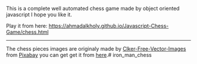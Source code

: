 This is a complete well automated chess game made by object oriented javascript I hope you like it.

Play it from here: https://ahmadalkholy.github.io/Javascript-Chess-Game/chess.html

------------

The chess pieces images are originaly made by <a href="https://pixabay.com/users/Clker-Free-Vector-Images-3736/?utm_source=link-attribution&amp;utm_medium=referral&amp;utm_campaign=image&amp;utm_content=26774" target="_blank">Clker-Free-Vector-Images</a> from <a href="https://pixabay.com/?utm_source=link-attribution&amp;utm_medium=referral&amp;utm_campaign=image&amp;utm_content=26774" target="_blank">Pixabay</a> you can get get it from <a href="https://pixabay.com/vectors/chess-pieces-set-symbols-game-26774/" target="_blank">here</a>.# iron_man_chess
